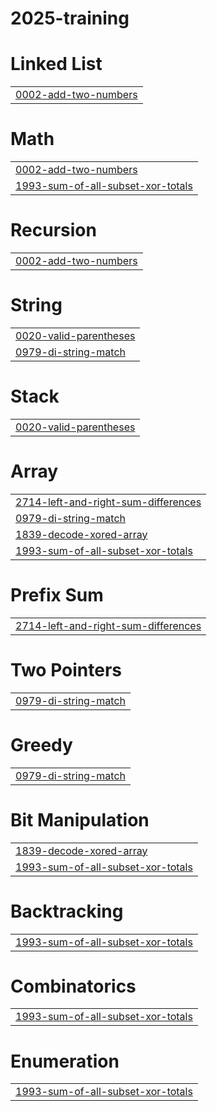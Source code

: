 # 2025-training


# Linked List
|  |
| ------- |
| [0002-add-two-numbers](https://github.com/dheeraj0000/2025-training/tree/master/0002-add-two-numbers) |
# Math
|  |
| ------- |
| [0002-add-two-numbers](https://github.com/dheeraj0000/2025-training/tree/master/0002-add-two-numbers) |
| [1993-sum-of-all-subset-xor-totals](https://github.com/dheeraj0000/2025-training/tree/master/1993-sum-of-all-subset-xor-totals) |
# Recursion
|  |
| ------- |
| [0002-add-two-numbers](https://github.com/dheeraj0000/2025-training/tree/master/0002-add-two-numbers) |
# String
|  |
| ------- |
| [0020-valid-parentheses](https://github.com/dheeraj0000/2025-training/tree/master/0020-valid-parentheses) |
| [0979-di-string-match](https://github.com/dheeraj0000/2025-training/tree/master/0979-di-string-match) |
# Stack
|  |
| ------- |
| [0020-valid-parentheses](https://github.com/dheeraj0000/2025-training/tree/master/0020-valid-parentheses) |
# Array
|  |
| ------- |
| [2714-left-and-right-sum-differences](https://github.com/dheeraj0000/2025-training/tree/master/2714-left-and-right-sum-differences) |
| [0979-di-string-match](https://github.com/dheeraj0000/2025-training/tree/master/0979-di-string-match) |
| [1839-decode-xored-array](https://github.com/dheeraj0000/2025-training/tree/master/1839-decode-xored-array) |
| [1993-sum-of-all-subset-xor-totals](https://github.com/dheeraj0000/2025-training/tree/master/1993-sum-of-all-subset-xor-totals) |
# Prefix Sum
|  |
| ------- |
| [2714-left-and-right-sum-differences](https://github.com/dheeraj0000/2025-training/tree/master/2714-left-and-right-sum-differences) |
# Two Pointers
|  |
| ------- |
| [0979-di-string-match](https://github.com/dheeraj0000/2025-training/tree/master/0979-di-string-match) |
# Greedy
|  |
| ------- |
| [0979-di-string-match](https://github.com/dheeraj0000/2025-training/tree/master/0979-di-string-match) |
# Bit Manipulation
|  |
| ------- |
| [1839-decode-xored-array](https://github.com/dheeraj0000/2025-training/tree/master/1839-decode-xored-array) |
| [1993-sum-of-all-subset-xor-totals](https://github.com/dheeraj0000/2025-training/tree/master/1993-sum-of-all-subset-xor-totals) |
# Backtracking
|  |
| ------- |
| [1993-sum-of-all-subset-xor-totals](https://github.com/dheeraj0000/2025-training/tree/master/1993-sum-of-all-subset-xor-totals) |
# Combinatorics
|  |
| ------- |
| [1993-sum-of-all-subset-xor-totals](https://github.com/dheeraj0000/2025-training/tree/master/1993-sum-of-all-subset-xor-totals) |
# Enumeration
|  |
| ------- |
| [1993-sum-of-all-subset-xor-totals](https://github.com/dheeraj0000/2025-training/tree/master/1993-sum-of-all-subset-xor-totals) |